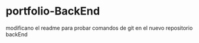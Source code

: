 # portfolio-BackEnd
modificano el readme para probar comandos de git en el nuevo repositorio backEnd